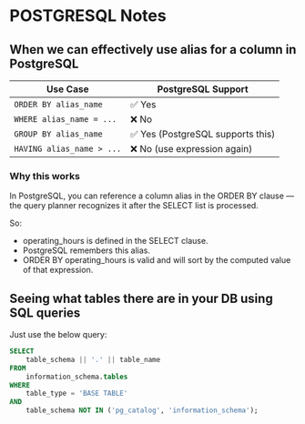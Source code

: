 # POSTGRESQL Notes

## When we can effectively use alias for a column in PostgreSQL

| Use Case                  | PostgreSQL Support                |
| ------------------------- | --------------------------------- |
| `ORDER BY alias_name`     | ✅ Yes                            |
| `WHERE alias_name = ...`  | ❌ No                             |
| `GROUP BY alias_name`     | ✅ Yes (PostgreSQL supports this) |
| `HAVING alias_name > ...` | ❌ No (use expression again)      |

### Why this works

In PostgreSQL, you can reference a column alias in the ORDER BY clause — the query planner recognizes it after the SELECT list is processed.

So:
- operating_hours is defined in the SELECT clause.
- PostgreSQL remembers this alias.
- ORDER BY operating_hours is valid and will sort by the computed value of that expression.

## Seeing what tables there are in your DB using SQL queries

Just use the below query:

```sql 
SELECT
    table_schema || '.' || table_name
FROM
    information_schema.tables
WHERE
    table_type = 'BASE TABLE'
AND
    table_schema NOT IN ('pg_catalog', 'information_schema');
```


